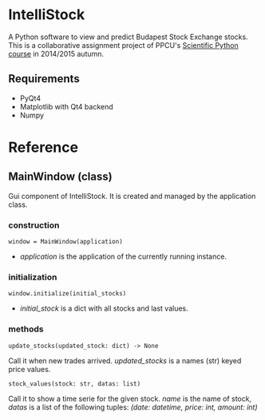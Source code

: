 IntelliStock
============

A Python software to view and predict Budapest Stock Exchange stocks.<br>
This is a collaborative assignment project of PPCU's [Scientific Python course](http://users.itk.ppke.hu/~oroszgy/?scipy-2014) in 2014/2015 autumn.

## Requirements
- PyQt4
- Matplotlib with Qt4 backend
- Numpy

# Reference

## MainWindow (class)
Gui component of IntelliStock. It is created and managed by the application class.
### construction
    window = MainWindow(application)
- *application* is the application of the currently running instance.

### initialization
    window.initialize(initial_stocks)
- *initial_stock* is a dict with all stocks and last values.
 
### methods
    update_stocks(updated_stock: dict) -> None
Call it when new trades arrived. *updated_stocks* is a names (str) keyed price values.
    
    stock_values(stock: str, datas: list)
Call it to show a time serie for the given stock. *name* is the name of stock, *datas* is a list of the following 
tuples: *(date: datetime, price: int, amount: int)*
